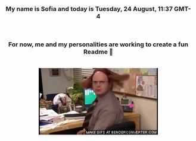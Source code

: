 


<div align="center">
<h3 >My name is Sofia and today is Tuesday, 24 August, 11:37 GMT-4</h3><br>
<h3 >For now, me and my personalities are working to create a fun Readme 👋
</h3><br>
<img src='img/dwight.gif' alt='working...'/>
</div>
